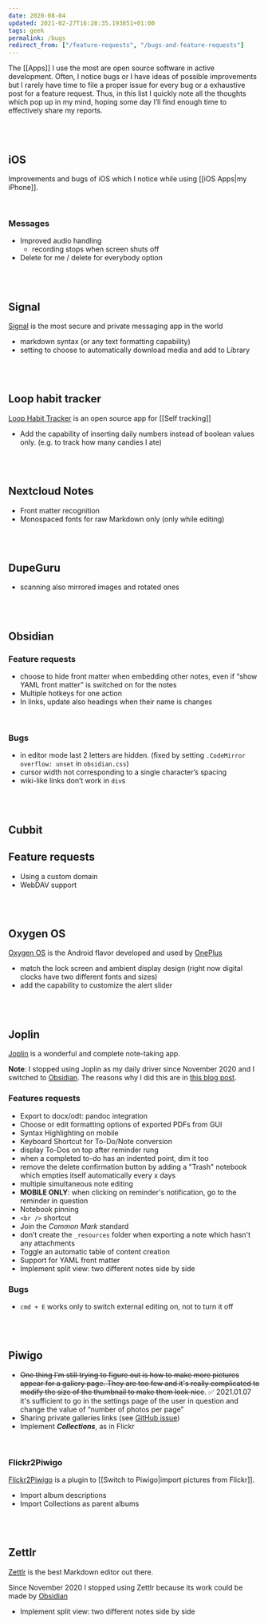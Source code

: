 ```yaml
---
date: 2020-08-04
updated: 2021-02-27T16:28:35.193851+01:00
tags: geek
permalink: /bugs
redirect_from: ["/feature-requests", "/bugs-and-feature-requests"]
---
```

The [[Apps]] I use the most are open source software in active development. Often, I notice bugs or I have ideas of possible improvements but I rarely have time to file a proper issue for every bug or a exhaustive post for a feature request. Thus, in this list I quickly note all the thoughts which pop up in my mind, hoping some day I’ll find enough time to effectively share my reports.

<br>
<br>

## iOS

Improvements and bugs of iOS which I notice while using [[iOS Apps|my iPhone]].

<br>

### Messages

- Improved audio handling
	- recording stops when screen shuts off
- Delete for me / delete for everybody option

<br>
<br>

## Signal

[Signal](https://signal.org "Signal official website") is the most secure and private messaging app in the world

- markdown syntax (or any text formatting capability)
- setting to choose to automatically download media and add to Library

<br>
<br>

## Loop habit tracker

[Loop Habit Tracker](https://loophabits.org "Loop Habit Tracker official website") is an open source app for [[Self tracking]]

- Add the capability of inserting daily numbers instead of boolean values only. (e.g. to track how many candies I ate)

<br>
<br>

## Nextcloud Notes

- Front matter recognition
- Monospaced fonts for raw Markdown only (only while editing)

<br>
<br>

## DupeGuru

- scanning also mirrored images and rotated ones

<br>
<br>

## Obsidian

### Feature requests

- choose to hide front matter when embedding other notes, even if “show YAML front matter” is switched on for the notes
- Multiple hotkeys for one action
- In links, update also headings when their name is changes

<br>

### Bugs

- in editor mode last 2 letters are hidden. (fixed by setting `.CodeMirror` `overflow: unset` in `obsidian.css`)
- cursor width not corresponding to a single character’s spacing
- wiki-like links don’t work in `div`s

<br>
<br>

## Cubbit

## Feature requests

- Using a custom domain
- WebDAV support

<br>
<br>

## Oxygen OS

[Oxygen OS](https://www.oneplus.com/it/oxygenos) is the Android flavor developed and used by [OnePlus](https://oneplus.com)

- match the lock screen and ambient display design (right now digital clocks have two different fonts and sizes)
- add the capability to customize the alert slider

<br>
<br>

## Joplin

[Joplin](http://joplinapp.org) is a wonderful and complete note-taking app.

<div class="red box">
	<strong>Note</strong>: I stopped using Joplin as my daily driver since November 2020 and I switched to <a href="https://obsidian.md" rel="noopener noreferrer" target="_blank" title="Obsidian official website">Obsidian</a>. The reasons why I did this are in <a href="/switch-to-zettelkasten" title="Switch to Zettelkasten">this blog post</a>.
</div>

### Features requests

- Export to docx/odt: pandoc integration
- Choose or edit formatting options of exported PDFs from GUI
- Syntax Highlighting on mobile
- Keyboard Shortcut for To-Do/Note conversion
- display To-Dos on top after reminder rung
- when a completed to-do has an indented point, dim it too
- remove the delete confirmation button by adding a "Trash" notebook which empties itself automatically every x days
- multiple simultaneous note editing
- **MOBILE ONLY**: when clicking on reminder's notification, go to the reminder in question
- Notebook pinning
- `<br />` shortcut
- Join the *Common Mark* standard
- don’t create the `_resources` folder when exporting a note which hasn't any attachments
- Toggle an automatic table of content creation
- Support for YAML front matter
- Implement split view: two different notes side by side

### Bugs

- `cmd + E` works only to switch external editing on, not to turn it off

<br>
<br>

## Piwigo

- ~~One thing I'm still trying to figure out is how to make more pictures appear for a gallery page. They are too few and it's really complicated to modify the size of the thumbnail to make them look nice~~. ✅ 2021.01.07 it's sufficient to go in the settings page of the user in question and change the value of “number of photos per page”
- Sharing private galleries links (see [GitHub issue](https://github.com/petitssuisses/piwigo-ShareAlbum/issues/62 "an issue in piwigo-ShareAlbum repository"))
- Implement ***Collections***, as in Flickr

<br>

### Flickr2Piwigo

[Flickr2Piwigo](https://piwigo.org/ext/extension_view.php?eid=612 "Flickr2Piwigo in Piwigo Extensions Marketplace") is a plugin to [[Switch to Piwigo|import pictures from Flickr]].

- Import album descriptions
- Import Collections as parent albums

<br>
<br>

## Zettlr

[Zettlr](https://www.zettlr.com) is the best Markdown editor out there.

<div class="red box">
	Since November 2020 I stopped using Zettlr because its work could be made by <a href="https://obsidian.md" rel="noopener noreferrer" target="_blank" title="Obsidian official website">Obsidian</a>
</div>

- Implement split view: two different notes side by side